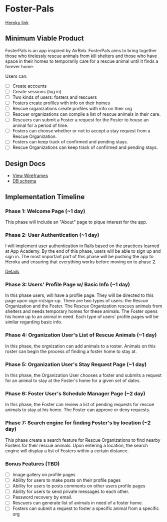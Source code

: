 # Foster-Pals

[Heroku link][heroku]

[heroku]: http://foster-pals.herokuapp.com

## Minimum Viable Product
FosterPals is an app inspired by AirBnb. FosterPals aims to bring together those who tirelessly rescue animals from kill shelters and those who have space in their homes to temporarily care for a rescue animal until it finds a forever home.

  Users can:

<!-- This is a Markdown checklist. Use it to keep track of your progress! -->

- [ ] Create accounts
- [ ] Create sessions (log in)
- [ ] Two kinds of users: fosters and rescuers
- [ ] Fosters create profiles with info on their homes
- [ ] Rescue organizations create profiles with info on their org
- [ ] Rescuer organizations can compile a list of rescue animals in their care.
- [ ] Rescuers can submit a Foster a request for the Foster to house an animal for a period of time.
- [ ] Fosters can choose whether or not to accept a stay request from a Rescue Organization.
- [ ] Fosters can keep track of confirmed and pending stays.
- [ ] Rescue Organizations can keep track of confirmed and pending stays.

## Design Docs
* [View Wireframes][views]
* [DB schema][schema]

[views]: ./docs/wireframes
[schema]: ./docs/schema.md

## Implementation Timeline

### Phase 1: Welcome Page (~1 day)

This phase will include an "About" page to pique interest for the app.


### Phase 2: User Authentication (~1 day)


I will implement user authentication in Rails based on the practices learned at
App Academy. By the end of this phase, users will be able to sign up and sign in. The most important part of this phase will
be pushing the app to Heroku and ensuring that everything works before moving on
to phase 2.

[Details][phase-one]

### Phase 3: Users' Profile Page w/ Basic Info (~1 day)

In this phase users, will have a profile page. They will be directed to this page upon sign-in/sign-up. There are two types of users: the Rescue Organization and the Foster. The Rescue Organization rescues animals from shelters and needs temporary homes for these animals. The Foster opens his home up to an animal in need. Each type of users' profile pages will be similar regarding basic info.

### Phase 4: Organization User's List of Rescue Animals (~1 day)

In this phase, the orgnization can add animals to a roster. Animals on this roster can begin the process of finding a foster home to stay at.

### Phase 5: Organization User's Stay Request Page (~1 day)

In this phase, the Organization User chooses a foster and submits a request for an animal to stay at the Foster's home for a given set of dates.

### Phase 6: Foster User's Schedule Manager Page (~2 day)

In this phase, the Foster can review a list of pending requests for rescue animals to stay at his home. The Foster can approve or deny requests.

### Phase 7: Search engine for finding Foster's by location (~2 day)

This phase create a search feature for Rescue Organizations to find nearby Fosters for their rescue animals. Upon entering a location, the search engine will display a list of Fosters within a certain distance.


### Bonus Features (TBD)
- [ ] Image gallery on profile pages
- [ ] Ability for users to make posts on their profile pages
- [ ] Ability for users to posts comments on other users profile pages
- [ ] Ability for users to send private messages to each other.
- [ ] Password recovery by email.
- [ ] Rescuers can generate list of animals in need of a foster home.
- [ ] Fosters can submit a request to foster a specific animal from a specific org

[phase-one]: ./docs/phases/phase1.md
[phase-two]: ./docs/phases/phase2.md
[phase-three]: ./docs/phases/phase3.md
[phase-four]: ./docs/phases/phase4.md
[phase-five]: ./docs/phases/phase5.md
